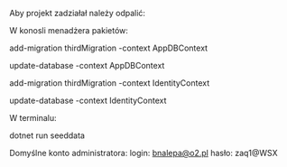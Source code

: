 Aby projekt zadziałał należy odpalić:

W konosli menadżera pakietów:


add-migration thirdMigration -context AppDBContext

update-database -context AppDBContext


add-migration thirdMigration -context IdentityContext

update-database -context IdentityContext



W terminalu:

dotnet run seeddata


Domyślne konto administratora:
login: bnalepa@o2.pl 
hasło: zaq1@WSX
